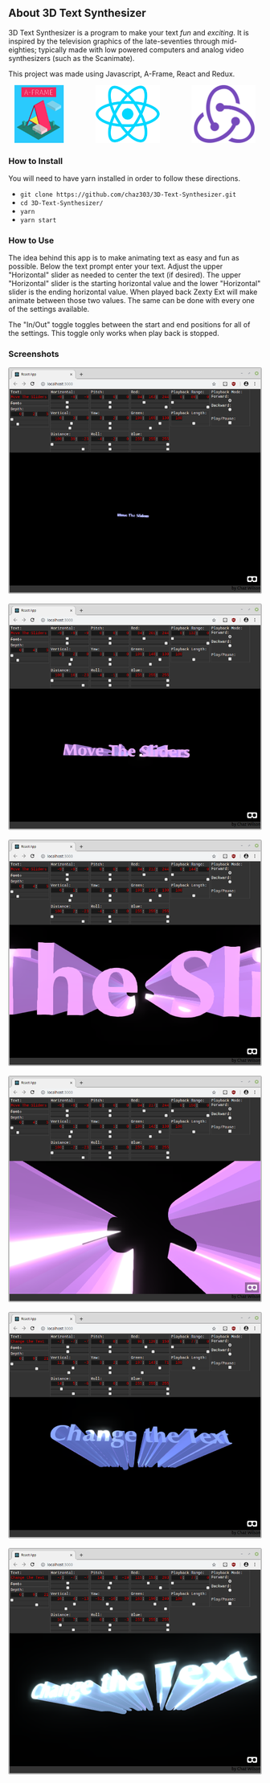 ## About 3D Text Synthesizer

3D Text Synthesizer is a program to make your text _fun_ and _exciting_. It is inspired by the television graphics of the late-seventies through mid-eighties; typically made with low powered computers and analog video synthesizers (such as the Scanimate).

This project was made using Javascript, A-Frame, React and Redux.
<p float="left" align="center">
<img src="./img/logos/A-Frame_logo.png" height="115">&nbsp; &nbsp; &nbsp; &nbsp; &nbsp; &nbsp; &nbsp; &nbsp;
<img src="./img/logos/react.png" height="115">&nbsp; &nbsp; &nbsp; &nbsp; &nbsp; &nbsp; &nbsp; &nbsp;
<img src="./img/logos/redux.png" height="115">
</p>

### How to Install

You will need to have yarn installed in order to follow these directions.

* `git clone https://github.com/chaz303/3D-Text-Synthesizer.git`
* `cd 3D-Text-Synthesizer/`
* `yarn`
* `yarn start`

### How to Use

The idea behind this app is to make animating text as easy and fun as possible. Below the text prompt enter your text. Adjust the upper "Horizontal" slider as needed to center the text (if desired). The upper "Horizontal" slider is the starting horizontal value and the lower "Horizontal" slider is the ending horizontal value. When played back Zexty Ext will make animate between those two values. The same can be done with every one of the settings available.

The "In/Out" toggle toggles between the start and end positions for all of the settings. This toggle only works when play back is stopped.

### Screenshots

<p align="center">
<img src="./img/screenshot1.png"><br><br>
<img src="./img/screenshot2.png"><br><br>
<img src="./img/screenshot3.png"><br><br>
<img src="./img/screenshot4.png"><br><br>
<img src="./img/screenshot5.png"><br><br>
<img src="./img/screenshot6.png">
</p>
